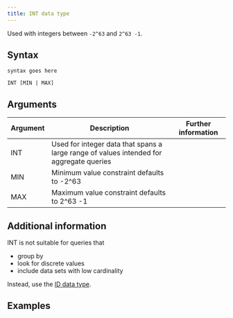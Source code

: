 ```yaml
---
title: INT data type
---
```


Used with integers between `-2^63` and `2^63 -1`.

## Syntax

```
syntax goes here

INT [MIN | MAX]
```

## Arguments

| Argument | Description | Further information |
|---|---|---|
| INT | Used for integer data that spans a large range of values intended for aggregate queries |  |
| MIN | Minimum value constraint defaults to -2^63 |  |
| MAX | Maximum value constraint defaults to 2^63 -1 |  |

## Additional information

INT is not suitable for queries that
* group by
* look for discrete values
* include data sets with low cardinality

Instead, use the [ID data type](/sql-preview/data-types/cloud-id-data-type).

## Examples
